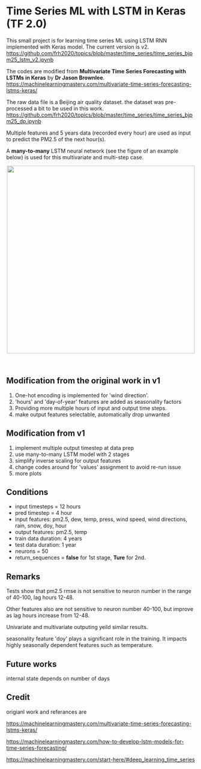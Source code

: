 # **Time Series ML with LSTM in Keras (TF 2.0)**

This small project is for learning time series ML using LSTM RNN implemented with Keras model. The current version is v2. https://github.com/frh2020/topics/blob/master/time_series/time_series_bjpm25_lstm_v2.ipynb

The codes are modified from **Multivariate Time Series Forecasting with LSTMs in Keras** by **Dr Jason Brownlee**.  https://machinelearningmastery.com/multivariate-time-series-forecasting-lstms-keras/

The raw data file is a Beijing air quality dataset. the dataset was pre-processed a bit to be used in this work. https://github.com/frh2020/topics/blob/master/time_series/time_series_bjpm25_dp.ipynb

Multiple features and 5 years data (recorded every hour) are used as input to predict the PM2.5 of the next hour(s).

A **many-to-many** LSTM neural network (see the figure of an example below) is used for this multivariate and multi-step case.

<p align="center">
<img src="https://drive.google.com/uc?id=159QK2H7IM282u97kQRqmqNxQkVThdoIR" width="500" >
</p>
<br />

## Modification from the original work in v1

1.   One-hot encoding is implemented for 'wind direction'.
2.   'hours' and 'day-of-year' features are added as seasonality factors
3.   Providing more multiple hours of input and output time steps.
4.   make output features selectable, automatically drop unwanted

## Modification from v1

1.   implement multiple output timestep at data prep
2.   use many-to-many LSTM model with 2 stages
3.   simplify inverse scaling for output features
4.   change codes around for 'values' assignment to avoid re-run issue 
5.   more plots

## Conditions


*   input timesteps = 12 hours
*   pred timestep = 4 hour
*   input features: pm2.5, dew, temp, press, wind speed, wind directions, rain, snow, doy, hour
*   output features: pm2.5, temp
*   train data duration: 4 years
*   test data duration: 1 year
*   neurons = 50
*   return_sequences = **false**  for 1st stage, **Ture** for 2nd.

## Remarks
Tests show that pm2.5 rmse is not sensitive to neuron number in the range of 40-100, lag hours 12-48.

Other features also are not sensitive to neuron number 40-100, but improve as lag hours increase from 12-48.

Univariate and multivariate outputing yeild similar results.

seasonality feature 'doy' plays a significant role in the training. It impacts highly seasonally dependent features such as temperature.

## Future works
internal state depends on number of days

## Credit
origianl work and referances are 

https://machinelearningmastery.com/multivariate-time-series-forecasting-lstms-keras/

https://machinelearningmastery.com/how-to-develop-lstm-models-for-time-series-forecasting/

https://machinelearningmastery.com/start-here/#deep_learning_time_series
